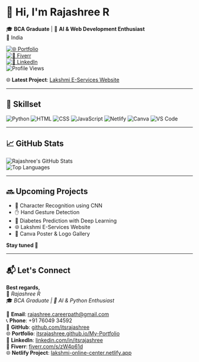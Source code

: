 # 👋 Hi, I'm Rajashree R

🎓 **BCA Graduate** | 🤖 **AI & Web Development Enthusiast**  
📍 India  

[![🌐 Portfolio](https://img.shields.io/badge/Portfolio-Visit-blue)](https://itsrajashree.github.io/My-Portfolio)  
[![🎨 Fiverr](https://img.shields.io/badge/Hire%20me%20on%20Fiverr-green)](https://www.fiverr.com/s/zW4p61d)  
[![💼 LinkedIn](https://img.shields.io/badge/LinkedIn-0077B5?style=for-the-badge&logo=linkedin&logoColor=white)](https://www.linkedin.com/in/itsrajashree)  
![Profile Views](https://komarev.com/ghpvc/?username=itsrajashree&color=brightgreen)

🌐 **Latest Project**: [Lakshmi E-Services Website](https://lakshmi-online-center.netlify.app)

---

## 💪 Skillset

![Python](https://img.shields.io/badge/Python-3776AB?style=for-the-badge&logo=python&logoColor=white)
![HTML](https://img.shields.io/badge/HTML-E34F26?style=for-the-badge&logo=html5&logoColor=white)
![CSS](https://img.shields.io/badge/CSS-1572B6?style=for-the-badge&logo=css3&logoColor=white)
![JavaScript](https://img.shields.io/badge/JavaScript-F7DF1E?style=for-the-badge&logo=javascript&logoColor=black)
![Netlify](https://img.shields.io/badge/Netlify-00C7B7?style=for-the-badge&logo=netlify&logoColor=white)
![Canva](https://img.shields.io/badge/Canva-00C4CC?style=for-the-badge&logo=canva&logoColor=white)
![VS Code](https://img.shields.io/badge/VS%20Code-007ACC?style=for-the-badge&logo=visual-studio-code&logoColor=white)

---

## 📈 GitHub Stats

![Rajashree's GitHub Stats](https://github-readme-stats.vercel.app/api?username=itsrajashree&show_icons=true&theme=tokyonight)  
![Top Languages](https://github-readme-stats.vercel.app/api/top-langs/?username=itsrajashree&layout=compact&theme=tokyonight)

---

## 🔜 Upcoming Projects

- 🧠 Character Recognition using CNN  
- ✋ Hand Gesture Detection  
- 🦪 Diabetes Prediction with Deep Learning  
- 🌐 Lakshmi E-Services Website  
- 🎨 Canva Poster & Logo Gallery  

**Stay tuned 🚀**

---

## 📬 Let's Connect

**Best regards,**  
🌸 *Rajashree R*  
🎓 *BCA Graduate | 🤖 AI & Python Enthusiast*

📧 **Email**: rajashree.careerpath@gmail.com  
📞 **Phone**: +91 76049 34592  
🔗 **GitHub**: [github.com/itsrajashree](https://github.com/itsrajashree)  
🌐 **Portfolio**: [itsrajashree.github.io/My-Portfolio](https://itsrajashree.github.io/My-Portfolio)  
💼 **LinkedIn**: [linkedin.com/in/itsrajashree](https://www.linkedin.com/in/itsrajashree)  
🎨 **Fiverr**: [fiverr.com/s/zW4p61d](https://www.fiverr.com/s/zW4p61d)  
🌐 **Netlify Project**: [lakshmi-online-center.netlify.app](https://lakshmi-online-center.netlify.app)

